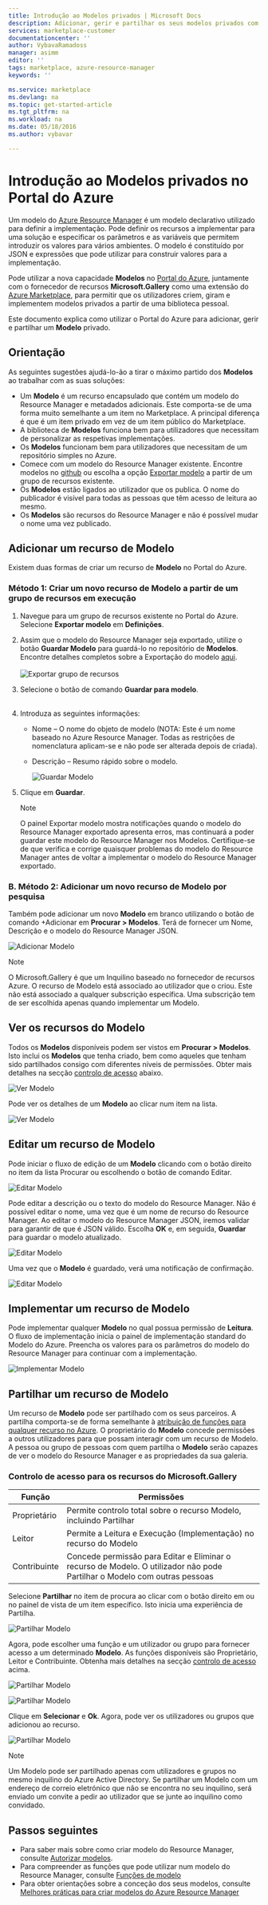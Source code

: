 ```yaml
---
title: Introdução ao Modelos privados | Microsoft Docs
description: Adicionar, gerir e partilhar os seus modelos privados com o Portal do Azure, o Azure CLI ou PowerShell.
services: marketplace-customer
documentationcenter: ''
author: VybavaRamadoss
manager: asimm
editor: ''
tags: marketplace, azure-resource-manager
keywords: ''

ms.service: marketplace
ms.devlang: na
ms.topic: get-started-article
ms.tgt_pltfrm: na
ms.workload: na
ms.date: 05/18/2016
ms.author: vybavar

---
```

# Introdução ao Modelos privados no Portal do Azure
Um modelo do [Azure Resource Manager](../resource-group-authoring-templates.md) é um modelo declarativo utilizado para definir a implementação. Pode definir os recursos a implementar para uma solução e especificar os parâmetros e as variáveis que permitem introduzir os valores para vários ambientes. O modelo é constituído por JSON e expressões que pode utilizar para construir valores para a implementação.

Pode utilizar a nova capacidade **Modelos** no [Portal do Azure](https://portal.azure.com), juntamente com o fornecedor de recursos **Microsoft.Gallery** como uma extensão do [Azure Marketplace](https://azure.microsoft.com/marketplace/), para permitir que os utilizadores criem, giram e implementem modelos privados a partir de uma biblioteca pessoal.

Este documento explica como utilizar o Portal do Azure para adicionar, gerir e partilhar um **Modelo** privado.

## Orientação
As seguintes sugestões ajudá-lo-ão a tirar o máximo partido dos **Modelos** ao trabalhar com as suas soluções:

* Um **Modelo** é um recurso encapsulado que contém um modelo do Resource Manager e metadados adicionais. Este comporta-se de uma forma muito semelhante a um item no Marketplace. A principal diferença é que é um item privado em vez de um item público do Marketplace.
* A biblioteca de **Modelos** funciona bem para utilizadores que necessitam de personalizar as respetivas implementações.
* Os **Modelos** funcionam bem para utilizadores que necessitam de um repositório simples no Azure.
* Comece com um modelo do Resource Manager existente. Encontre modelos no [github](https://github.com/Azure/azure-quickstart-templates) ou escolha a opção [Exportar modelo](../resource-manager-export-template.md) a partir de um grupo de recursos existente.
* Os **Modelos** estão ligados ao utilizador que os publica. O nome do publicador é visível para todas as pessoas que têm acesso de leitura ao mesmo.
* Os **Modelos** são recursos do Resource Manager e não é possível mudar o nome uma vez publicado.

## Adicionar um recurso de Modelo
Existem duas formas de criar um recurso de **Modelo** no Portal do Azure.

### Método 1: Criar um novo recurso de Modelo a partir de um grupo de recursos em execução
1. Navegue para um grupo de recursos existente no Portal do Azure. Selecione **Exportar modelo** em **Definições**.
2. Assim que o modelo do Resource Manager seja exportado, utilize o botão **Guardar Modelo** para guardá-lo no repositório de **Modelos**. Encontre detalhes completos sobre a Exportação do modelo [aqui](../resource-manager-export-template.md).
   <br /><br />
   ![Exportar grupo de recursos](media/rg-export-portal1.PNG)  <br />
3. Selecione o botão de comando **Guardar para modelo**.
   <br /><br />
4. Introduza as seguintes informações:
   
   * Nome – O nome do objeto de modelo (NOTA: Este é um nome baseado no Azure Resource Manager. Todas as restrições de nomenclatura aplicam-se e não pode ser alterada depois de criada).
   * Descrição – Resumo rápido sobre o modelo.
     
     ![Guardar Modelo](media/save-template-portal1.PNG)  <br />
5. Clique em **Guardar**.
   
   > [!NOTE]
   > O painel Exportar modelo mostra notificações quando o modelo do Resource Manager exportado apresenta erros, mas continuará a poder guardar este modelo do Resource Manager nos Modelos. Certifique-se de que verifica e corrige quaisquer problemas do modelo do Resource Manager antes de voltar a implementar o modelo do Resource Manager exportado.
   > 
   > 

### B. Método 2: Adicionar um novo recurso de Modelo por pesquisa
Também pode adicionar um novo **Modelo** em branco utilizando o botão de comando +Adicionar em **Procurar > Modelos**. Terá de fornecer um Nome, Descrição e o modelo do Resource Manager JSON.

![Adicionar Modelo](media/add-template-portal1.PNG)  <br />

> [!NOTE]
> O Microsoft.Gallery é que um Inquilino baseado no fornecedor de recursos Azure. O recurso de Modelo está associado ao utilizador que o criou. Este não está associado a qualquer subscrição específica. Uma subscrição tem de ser escolhida apenas quando implementar um Modelo.
> 
> 

## Ver os recursos do Modelo
Todos os **Modelos** disponíveis podem ser vistos em **Procurar > Modelos**. Isto inclui os **Modelos** que tenha criado, bem como aqueles que tenham sido partilhados consigo com diferentes níveis de permissões. Obter mais detalhes na secção [controlo de acesso](#access-control-for-a-tenant-resource-provider) abaixo.

![Ver Modelo](media/view-template-portal1.PNG)  <br />

Pode ver os detalhes de um **Modelo** ao clicar num item na lista.

![Ver Modelo](media/view-template-portal2c.png)  <br />

## Editar um recurso de Modelo
Pode iniciar o fluxo de edição de um **Modelo** clicando com o botão direito no item da lista Procurar ou escolhendo o botão de comando Editar.

![Editar Modelo](media/edit-template-portal1a.PNG)  <br />

Pode editar a descrição ou o texto do modelo do Resource Manager. Não é possível editar o nome, uma vez que é um nome de recurso do Resource Manager. Ao editar o modelo do Resource Manager JSON, iremos validar para garantir de que é JSON válido. Escolha **OK** e, em seguida, **Guardar** para guardar o modelo atualizado.

![Editar Modelo](media/edit-template-portal2a.PNG)  <br />

Uma vez que o **Modelo** é guardado, verá uma notificação de confirmação.

![Editar Modelo](media/edit-template-portal3b.png)  <br />

## Implementar um recurso de Modelo
Pode implementar qualquer **Modelo** no qual possua permissão de **Leitura**. O fluxo de implementação inicia o painel de implementação standard do Modelo do Azure. Preencha os valores para os parâmetros do modelo do Resource Manager para continuar com a implementação.

![Implementar Modelo](media/deploy-template-portal1b.png)  <br />

## Partilhar um recurso de Modelo
Um recurso de **Modelo** pode ser partilhado com os seus parceiros. A partilha comporta-se de forma semelhante à [atribuição de funções para qualquer recurso no Azure](../active-directory/role-based-access-control-configure.md). O proprietário do **Modelo** concede permissões a outros utilizadores para que possam interagir com um recurso de Modelo. A pessoa ou grupo de pessoas com quem partilha o **Modelo** serão capazes de ver o modelo do Resource Manager e as propriedades da sua galeria.

### Controlo de acesso para os recursos do Microsoft.Gallery
| Função | Permissões |
| --- | --- |
| Proprietário |Permite controlo total sobre o recurso Modelo, incluindo Partilhar |
| Leitor |Permite a Leitura e Execução (Implementação) no recurso do Modelo |
| Contribuinte |Concede permissão para Editar e Eliminar o recurso de Modelo. O utilizador não pode Partilhar o Modelo com outras pessoas |

Selecione **Partilhar** no item de procura ao clicar com o botão direito em ou no painel de vista de um item específico. Isto inicia uma experiência de Partilha.

![Partilhar Modelo](media/share-template-portal1a.png)  <br />

 Agora, pode escolher uma função e um utilizador ou grupo para fornecer acesso a um determinado **Modelo**. As funções disponíveis são Proprietário, Leitor e Contribuinte. Obtenha mais detalhes na secção [controlo de acesso](#access-control-for-a-tenant-resource-provider) acima.

![Partilhar Modelo](media/share-template-portal2b.png)  <br />

![Partilhar Modelo](media/share-template-portal3b.png)  <br />

Clique em **Selecionar** e **Ok**. Agora, pode ver os utilizadores ou grupos que adicionou ao recurso.

![Partilhar Modelo](media/share-template-portal4b.png)  <br />

> [!NOTE]
> Um Modelo pode ser partilhado apenas com utilizadores e grupos no mesmo inquilino do Azure Active Directory. Se partilhar um Modelo com um endereço de correio eletrónico que não se encontra no seu inquilino, será enviado um convite a pedir ao utilizador que se junte ao inquilino como convidado.
> 
> 

## Passos seguintes
* Para saber mais sobre como criar modelo do Resource Manager, consulte [Autorizar modelos](../resource-group-authoring-templates.md).
* Para compreender as funções que pode utilizar num modelo do Resource Manager, consulte [Funções de modelo](../resource-group-template-functions.md)
* Para obter orientações sobre a conceção dos seus modelos, consulte [Melhores práticas para criar modelos do Azure Resource Manager](../best-practices-resource-manager-design-templates.md)

<!--HONumber=Sep16_HO3-->


